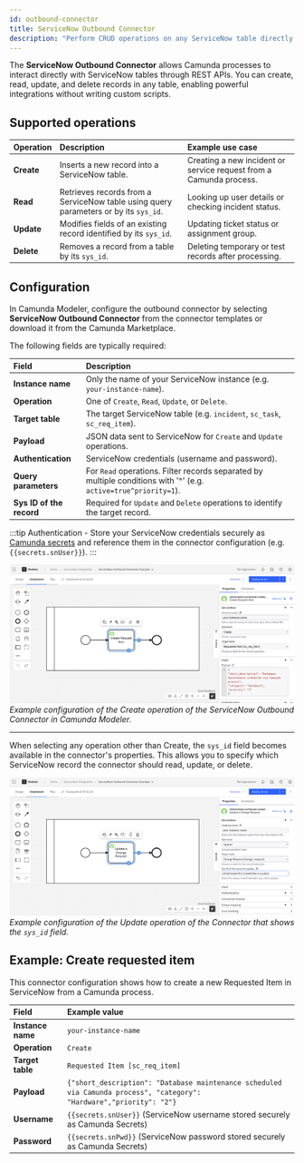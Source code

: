 ```yaml
---
id: outbound-connector
title: ServiceNow Outbound Connector
description: "Perform CRUD operations on any ServiceNow table directly from Camunda processes using the ServiceNow outbound connector."
---
```


The **ServiceNow Outbound Connector** allows Camunda processes to interact directly with ServiceNow tables through REST APIs. You can create, read, update, and delete records in any table, enabling powerful integrations without writing custom scripts.

## Supported operations

| Operation  | Description                                                                          | Example use case                                                   |
| :--------- | :----------------------------------------------------------------------------------- | :----------------------------------------------------------------- |
| **Create** | Inserts a new record into a ServiceNow table.                                        | Creating a new incident or service request from a Camunda process. |
| **Read**   | Retrieves records from a ServiceNow table using query parameters or by its `sys_id`. | Looking up user details or checking incident status.               |
| **Update** | Modifies fields of an existing record identified by its `sys_id`.                    | Updating ticket status or assignment group.                        |
| **Delete** | Removes a record from a table by its `sys_id`.                                       | Deleting temporary or test records after processing.               |

## Configuration

In Camunda Modeler, configure the outbound connector by selecting **ServiceNow Outbound Connector** from the connector templates or download it from the Camunda Marketplace.

The following fields are typically required:

| Field                    | Description                                                                                                      |
| :----------------------- | :--------------------------------------------------------------------------------------------------------------- |
| **Instance name**        | Only the name of your ServiceNow instance (e.g. `your-instance-name`).                                           |
| **Operation**            | One of `Create`, `Read`, `Update`, or `Delete`.                                                                  |
| **Target table**         | The target ServiceNow table (e.g. `incident`, `sc_task`, `sc_req_item`).                                         |
| **Payload**              | JSON data sent to ServiceNow for `Create` and `Update` operations.                                               |
| **Authentication**       | ServiceNow credentials (username and password).                                                                  |
| **Query parameters**     | For `Read` operations. Filter records separated by multiple conditions with '^' (e.g. `active=true^priority=1`). |
| **Sys ID of the record** | Required for `Update` and `Delete` operations to identify the target record.                                     |

:::tip
Authentication - Store your ServiceNow credentials securely as [Camunda secrets](/components/console/manage-clusters/manage-secrets.md) and reference them in the connector configuration (e.g. `{{secrets.snUser}}`).
:::

![ServiceNow Outbound Connector example](../img/outbound-connector.png)
_Example configuration of the Create operation of the ServiceNow Outbound Connector in Camunda Modeler._

---

When selecting any operation other than Create, the `sys_id` field becomes available in the connector's properties.
This allows you to specify which ServiceNow record the connector should read, update, or delete.

![Sys ID field example](../img/outbound-sys-id.png)
_Example configuration of the Update operation of the Connector that shows the `sys_id` field._

## Example: Create requested item

This connector configuration shows how to create a new Requested Item in ServiceNow from a Camunda process.

| Field             | Example value                                                                                                         |
| :---------------- | :-------------------------------------------------------------------------------------------------------------------- |
| **Instance name** | `your-instance-name`                                                                                                  |
| **Operation**     | `Create`                                                                                                              |
| **Target table**  | `Requested Item [sc_req_item]`                                                                                        |
| **Payload**       | `{"short_description": "Database maintenance scheduled via Camunda process", "category": "Hardware","priority": "2"}` |
| **Username**      | `{{secrets.snUser}}` (ServiceNow username stored securely as Camunda Secrets)                                         |
| **Password**      | `{{secrets.snPwd}}` (ServiceNow password stored securely as Camunda Secrets)                                          |
